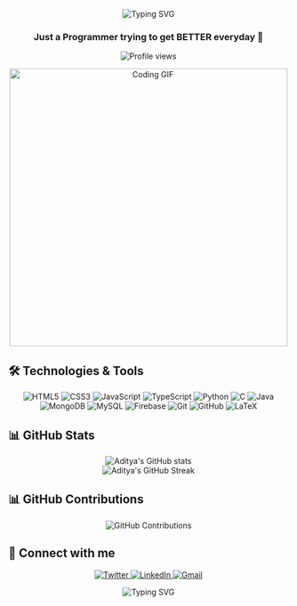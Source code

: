 <div align="center">
  <img src="https://readme-typing-svg.herokuapp.com?font=Fira+Code&weight=500&size=40&pause=1000&color=39D353&center=true&vCenter=true&width=800&height=100&lines=Hi+there!+I'm+Aditya+V+Kamath;Welcome+to+my+GitHub+Profile!" alt="Typing SVG" />
</div>

<h3 align="center">Just a Programmer trying to get BETTER everyday 🚀</h3>

<p align="center">
  <img src="https://komarev.com/ghpvc/?username=adityavkamath&label=Profile%20views&color=39D353&style=flat" alt="Profile views" />
</p>

<div align="center">
  <img src="https://media.giphy.com/media/qgQUggAC3Pfv687qPC/giphy.gif" alt="Coding GIF" width="500"/>
</div>

## 🛠️ Technologies & Tools

<p align="center">
  <img src="https://img.shields.io/badge/HTML5-E34F26?style=for-the-badge&logo=html5&logoColor=white" alt="HTML5" />
  <img src="https://img.shields.io/badge/CSS3-1572B6?style=for-the-badge&logo=css3&logoColor=white" alt="CSS3" />
  <img src="https://img.shields.io/badge/JavaScript-F7DF1E?style=for-the-badge&logo=javascript&logoColor=black" alt="JavaScript" />
  <img src="https://img.shields.io/badge/TypeScript-007ACC?style=for-the-badge&logo=typescript&logoColor=white" alt="TypeScript" />
  <img src="https://img.shields.io/badge/Python-3776AB?style=for-the-badge&logo=python&logoColor=white" alt="Python" />
  <img src="https://img.shields.io/badge/C-00599C?style=for-the-badge&logo=c&logoColor=white" alt="C" />
  <img src="https://img.shields.io/badge/Java-ED8B00?style=for-the-badge&logo=java&logoColor=white" alt="Java" />
  <img src="https://img.shields.io/badge/MongoDB-4EA94B?style=for-the-badge&logo=mongodb&logoColor=white" alt="MongoDB" />
  <img src="https://img.shields.io/badge/MySQL-00000F?style=for-the-badge&logo=mysql&logoColor=white" alt="MySQL" />
  <img src="https://img.shields.io/badge/Firebase-FFCA28?style=for-the-badge&logo=firebase&logoColor=black" alt="Firebase" />
  <img src="https://img.shields.io/badge/Git-F05032?style=for-the-badge&logo=git&logoColor=white" alt="Git" />
  <img src="https://img.shields.io/badge/GitHub-100000?style=for-the-badge&logo=github&logoColor=white" alt="GitHub" />
  <img src="https://img.shields.io/badge/LaTeX-47A141?style=for-the-badge&logo=LaTeX&logoColor=white" alt="LaTeX" />
</p>

## 📊 GitHub Stats

<div align="center">
  <img src="https://github-readme-stats.vercel.app/api?username=adityavkamath&show_icons=true&theme=github_dark" alt="Aditya's GitHub stats" />
</div>

<div align="center">
  <img src="https://github-readme-streak-stats.herokuapp.com/?user=adityavkamath&theme=github-dark" alt="Aditya's GitHub Streak" />
</div>

## 📊 GitHub Contributions

<p align="center">
  <picture>
    <source media="(prefers-color-scheme: dark)" srcset="https://github-contributions.vercel.app/api?username=adityavkamath&theme=dark" />
    <source media="(prefers-color-scheme: light)" srcset="https://github-contributions.vercel.app/api?username=adityavkamath&theme=light" />
    <img alt="GitHub Contributions" src="https://github-contributions.vercel.app/api?username=adityavkamath" />
  </picture>
</p>

## 🤝 Connect with me

<p align="center">
  <a href="https://twitter.com/adityavkamath" target="_blank">
    <img src="https://img.shields.io/badge/Twitter-1DA1F2?style=for-the-badge&logo=twitter&logoColor=white" alt="Twitter" />
  </a>
  <a href="https://linkedin.com/in/adityavkamath" target="_blank">
    <img src="https://img.shields.io/badge/LinkedIn-0077B5?style=for-the-badge&logo=linkedin&logoColor=white" alt="LinkedIn" />
  </a>
  <a href="mailto:adityavkamath00@gmail.com">
    <img src="https://img.shields.io/badge/Gmail-D14836?style=for-the-badge&logo=gmail&logoColor=white" alt="Gmail" />
  </a>
</p>

<div align="center">
  <img src="https://readme-typing-svg.herokuapp.com?font=Fira+Code&weight=500&size=40&pause=1000&color=39D353&center=true&vCenter=true&width=800&height=100&lines=Thanks+for+visiting!;Let's+connect+and+code+together!" alt="Typing SVG" />
</div>


